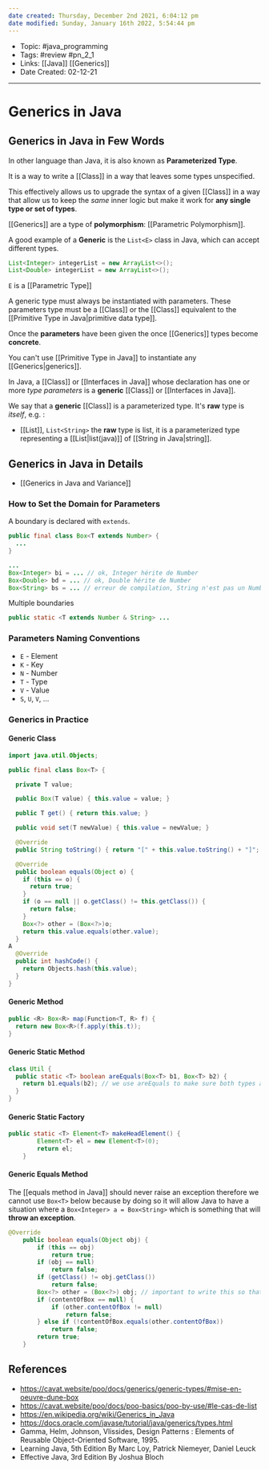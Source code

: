```yaml
---
date created: Thursday, December 2nd 2021, 6:04:12 pm
date modified: Sunday, January 16th 2022, 5:54:44 pm
---
```


- Topic: #java_programming
- Tags: #review #pn_2_1
- Links: [[Java]] [[Generics]]
- Date Created: 02-12-21

---

# Generics in Java

## Generics in Java in Few Words

In other language than Java, it is also known as **Parameterized Type**.

It is a way to write a [[Class]] in a way that leaves some types unspecified.

This effectively allows us to upgrade the syntax of a given [[Class]] in a way that allow us to keep the _same_ inner logic but make it work for **any single type or set of types**.

[[Generics]] are a type of **polymorphism**: [[Parametric Polymorphism]].

A good example of a **Generic** is the `List<E>` class in Java, which can accept different types.

```Java
List<Integer> integerList = new ArrayList<>();
List<Double> integerList = new ArrayList<>();
```

`E` is a [[Parametric Type]]

A generic type must always be instantiated with parameters. These parameters type must be a [[Class]] or the [[Class]] equivalent to the [[Primitive Type in Java|primitive data type]].

Once the **parameters** have been given the once [[Generics]] types become **concrete**.

You can't use [[Primitive Type in Java]] to instantiate any [[Generics|generics]].

In Java, a [[Class]] or [[Interfaces in Java]] whose declaration has one or more _type parameters_ is a **generic** [[Class]] or [[Interfaces in Java]].

We say that a **generic** [[Class]] is a parameterized type. It's **raw** type is _itself_, e.g. :

- [[List]], `List<String>` the **raw** type is list, it is a parameterized type representing a [[List|list(java)]] of [[String in Java|string]].

## Generics in Java in Details

- [[Generics in Java and Variance]]

### How to Set the Domain for Parameters

A boundary is declared with `extends`.

```java
public final class Box<T extends Number> { 
  ... 
}

...
Box<Integer> bi = ... // ok, Integer hérite de Number
Box<Double> bd = ... // ok, Double hérite de Number
Box<String> bs = ... // erreur de compilation, String n'est pas un Number
```

Multiple boundaries

```java
public static <T extends Number & String> ...
```

### Parameters Naming Conventions

- `E` - Element
- `K` - Key
- `N` - Number
- `T` - Type
- `V` - Value
- `S`, `U`, `V`, …

### Generics in Practice

#### Generic Class

```java
import java.util.Objects;

public final class Box<T> {

  private T value;

  public Box(T value) { this.value = value; }

  public T get() { return this.value; }

  public void set(T newValue) { this.value = newValue; }

  @Override
  public String toString() { return "[" + this.value.toString() + "]"; }

  @Override
  public boolean equals(Object o) {
    if (this == o) {
      return true;
    }
    if (o == null || o.getClass() != this.getClass()) {
      return false;
    }
    Box<?> other = (Box<?>)o;
    return this.value.equals(other.value);
  }
A
  @Override
  public int hashCode() {
    return Objects.hash(this.value);
  }
}
```

#### Generic Method

```java
public <R> Box<R> map(Function<T, R> f) {
  return new Box<R>(f.apply(this.t));
}
```

#### Generic Static Method

```java
class Util {
  public static <T> boolean areEquals(Box<T> b1, Box<T> b2) { 
    return b1.equals(b2); // we use areEquals to make sure both types are the same !
  }
}
```

#### Generic Static Factory

```java
public static <T> Element<T> makeHeadElement() {
        Element<T> el = new Element<T>(0);
        return el;
    }
```

#### Generic Equals Method

The [[equals method in Java]] should never raise an exception therefore we cannot use `Box<T>` below because by doing so it will allow Java to have a situation where a `Box<Integer> a = Box<String>` which is something that will **throw an exception**.

```java
@Override
    public boolean equals(Object obj) {
        if (this == obj)
            return true;
        if (obj == null)
            return false;
        if (getClass() != obj.getClass())
            return false;
        Box<?> other = (Box<?>) obj; // important to write this so that it doesn't use raw types
        if (contentOfBox == null) {
            if (other.contentOfBox != null)
                return false;
        } else if (!contentOfBox.equals(other.contentOfBox))
            return false;
        return true;
    }
```

## References

- https://cavat.website/poo/docs/generics/generic-types/#mise-en-oeuvre-dune-box
- <https://cavat.website/poo/docs/poo-basics/poo-by-use/#le-cas-de-list>
- <https://en.wikipedia.org/wiki/Generics_in_Java>
- <https://docs.oracle.com/javase/tutorial/java/generics/types.html>
- Gamma, Helm, Johnson, Vlissides, Design Patterns : Elements of Reusable Object-Oriented Software, 1995.
- Learning Java, 5th Edition By Marc Loy, Patrick Niemeyer, Daniel Leuck
- Effective Java, 3rd Edition By Joshua Bloch
